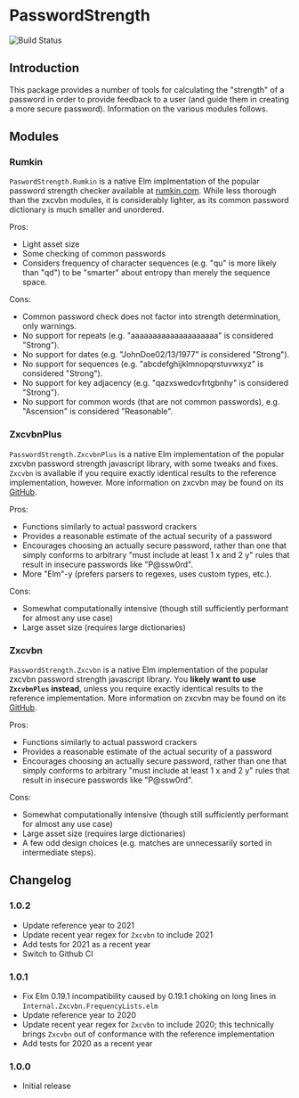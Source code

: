 # PasswordStrength

![Build Status](https://github.com/SiriusStarr/elm-password-strength/workflows/ElmCI/badge.svg)

## Introduction

This package provides a number of tools for calculating the "strength" of a
password in order to provide feedback to a user (and guide them in creating a
more secure password).  Information on the various modules follows.

## Modules

### Rumkin

`PaswordStrength.Rumkin` is a native Elm implmentation of the popular password
strength checker available at
[rumkin.com](http://rumkin.com/tools/password/passchk.php).  While less thorough
than the zxcvbn modules, it is considerably lighter, as its common password
dictionary is much smaller and unordered.

Pros:

* Light asset size
* Some checking of common passwords
* Considers frequency of character sequences (e.g. "qu" is more likely than
  "qd") to be "smarter" about entropy than merely the sequence space.

Cons:

* Common password check does not factor into strength determination, only
  warnings.
* No support for repeats (e.g. "aaaaaaaaaaaaaaaaaaaa" is considered "Strong").
* No support for dates (e.g. "JohnDoe02/13/1977" is considered "Strong").
* No support for sequences (e.g. "abcdefghijklmnopqrstuvwxyz" is considered
  "Strong").
* No support for key adjacency (e.g. "qazxswedcvfrtgbnhy" is considered
  "Strong").
* No support for common words (that are not common passwords), e.g. "Ascension"
  is considered "Reasonable".

### ZxcvbnPlus

`PasswordStrength.ZxcvbnPlus` is a native Elm implementation of the popular
zxcvbn password strength javascript library, with some tweaks and fixes.
`Zxcvbn` is available if you require exactly identical results to the reference
implementation, however. More information on zxcvbn may be found on its
[GitHub](https://github.com/dropbox/zxcvbn).

Pros:

* Functions similarly to actual password crackers
* Provides a reasonable estimate of the actual security of a password
* Encourages choosing an actually secure password, rather than one that simply
  conforms to arbitrary "must include at least 1 x and 2 y" rules that result in
  insecure passwords like "P@ssw0rd".
* More "Elm"-y (prefers parsers to regexes, uses custom types, etc.).

Cons:

* Somewhat computationally intensive (though still sufficiently performant for
  almost any use case)
* Large asset size (requires large dictionaries)

### Zxcvbn

`PasswordStrength.Zxcvbn` is a native Elm implementation of the popular zxcvbn
password strength javascript library. You **likely want to use `ZxcvbnPlus`
instead**, unless you require exactly identical results to the reference
implementation. More information on zxcvbn may be found on its
[GitHub](https://github.com/dropbox/zxcvbn).

Pros:

* Functions similarly to actual password crackers
* Provides a reasonable estimate of the actual security of a password
* Encourages choosing an actually secure password, rather than one that simply
  conforms to arbitrary "must include at least 1 x and 2 y" rules that result in
  insecure passwords like "P@ssw0rd".

Cons:

* Somewhat computationally intensive (though still sufficiently performant for
  almost any use case)
* Large asset size (requires large dictionaries)
* A few odd design choices (e.g. matches are unnecessarily sorted in
  intermediate steps).

## Changelog

### 1.0.2

* Update reference year to 2021
* Update recent year regex for `Zxcvbn` to include 2021
* Add tests for 2021 as a recent year
* Switch to Github CI

### 1.0.1

* Fix Elm 0.19.1 incompatibility caused by 0.19.1 choking on long lines in
  `Internal.Zxcvbn.FrequencyLists.elm`
* Update reference year to 2020
* Update recent year regex for `Zxcvbn` to include 2020; this technically brings
  `Zxcvbn` out of conformance with the reference implementation
* Add tests for 2020 as a recent year

### 1.0.0

* Initial release
